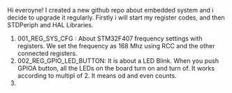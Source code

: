 Hi everoyne!
I created a new github repo about embedded system and i decide to upgrade it regularly. Firstly i will start my register codes, and then STDPeriph and HAL Libraries.
1. 001_REG_SYS_CFG : About STM32F407 frequency settings with registers. We set the frequency as 168 Mhz using RCC and the other connected registers.
2. 002_REG_GPIO_LED_BUTTON: It is about a LED Blink. When you push GPIOA button, all the LEDs on the board turn on and turn of. It works according to multipl of 2. It means od and even counts.
3. 
